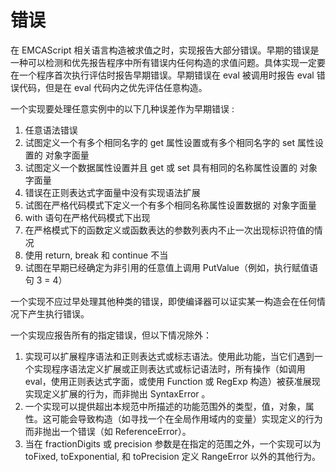 # 错误

在 EMCAScript 相关语言构造被求值之时，实现报告大部分错误。早期的错误是一种可以检测和优先报告程序中所有错误内任何构造的求值问题。具体实现一定要在一个程序首次执行评估时报告早期错误。早期错误在 eval 被调用时报告 eval 错误代码，但是在 eval 代码内之优先评估任意构造。

一个实现要处理任意实例中的以下几种误差作为早期错误 :

1.  任意语法错误
2.  试图定义一个有多个相同名字的 get 属性设置或有多个相同名字的 set 属性设置的 对象字面量
3.  试图定义一个数据属性设置并且 get 或 set 具有相同的名称属性设置的 对象字面量
4.  错误在正则表达式字面量中没有实现语法扩展
5.  试图在严格代码模式下定义一个有多个相同名称属性设置数据的 对象字面量
6.  with 语句在严格代码模式下出现
7.  在严格模式下的函数定义或函数表达的参数列表内不止一次出现标识符值的情况
8.  使用 return, break 和 continue 不当
9.  试图在早期已经确定为非引用的任意值上调用 PutValue（例如，执行赋值语句 3 = 4）

一个实现不应过早处理其他种类的错误，即使编译器可以证实某一构造会在任何情况下产生执行错误。

一个实现应报告所有的指定错误，但以下情况除外：

1.  实现可以扩展程序语法和正则表达式或标志语法。使用此功能，当它们遇到一个实现程序语法定义扩展或正则表达式或标记语法时，所有操作（如调用 eval，使用正则表达式字面，或使用 Function 或 RegExp 构造）被获准展现实现定义扩展的行为，而非抛出 SyntaxError 。
2.  一个实现可以提供超出本规范中所描述的功能范围外的类型，值，对象，属性。这可能会导致构造（如寻找一个在全局作用域内的变量）实现定义的行为而非抛出一个错误（如 ReferenceError）。
3.  当在 fractionDigits 或 precision 参数是在指定的范围之外，一个实现可以为 toFixed, toExponential, 和 toPrecision 定义 RangeError 以外的其他行为。